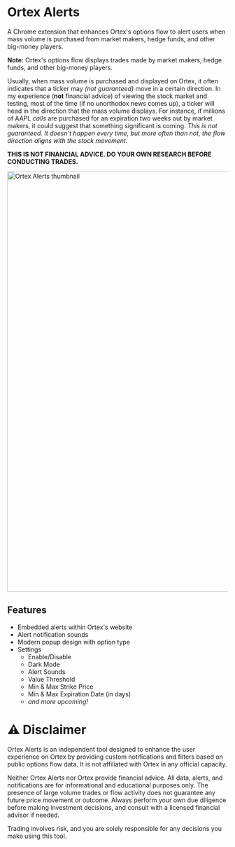 # Ortex Alerts
A Chrome extension that enhances Ortex's options flow to alert users when mass volume is purchased from market makers, hedge funds, and other big-money players. 

**Note:** Ortex's options flow displays trades made by market makers, hedge funds, and other big-money players. 

Usually, when mass volume is purchased and displayed on Ortex, it often indicates that a ticker may *(not guaranteed)* move in a certain direction. In my experience (**not** financial advice) of viewing the stock market and testing, most of the time (if no unorthodox news comes up), a ticker will head in the direction that the mass volume displays. For instance, if millions of AAPL *calls* are purchased for an expiration two weeks out by market makers, it could suggest that something significant is coming. *This is not guaranteed. It doesn’t happen every time, but more often than not, the flow direction aligns with the stock movement.*

**THIS IS NOT FINANCIAL ADVICE. DO YOUR OWN RESEARCH BEFORE CONDUCTING TRADES.**

<img width="960" alt="Ortex Alerts thumbnail" src="https://github.com/user-attachments/assets/f16814a6-d990-4d9e-8950-b00b27022aa2" />

## Features
- Embedded alerts within Ortex's website
- Alert notification sounds
- Modern popup design with option type
- Settings
  - Enable/Disable
  - Dark Mode
  - Alert Sounds
  - Value Threshold
  - Min & Max Strike Price
  - Min & Max Expiration Date (in days)
  - *and more upcoming!*
 
# ⚠️ Disclaimer

Ortex Alerts is an independent tool designed to enhance the user experience on Ortex by providing custom notifications and filters based on public options flow data. It is not affiliated with Ortex in any official capacity.

Neither Ortex Alerts nor Ortex provide financial advice.
All data, alerts, and notifications are for informational and educational purposes only. The presence of large volume trades or flow activity does not guarantee any future price movement or outcome. Always perform your own due diligence before making investment decisions, and consult with a licensed financial advisor if needed.

Trading involves risk, and you are solely responsible for any decisions you make using this tool.
